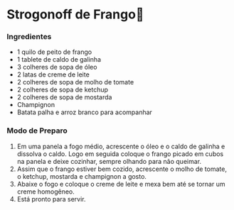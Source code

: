 # Strogonoff de Frango:chicken:

### Ingredientes
 - 1 quilo de peito de frango
 - 1 tablete de caldo de galinha
 - 3 colheres de sopa de óleo
 - 2 latas de creme de leite
 - 2 colheres de sopa de molho de tomate
 - 2 colheres de sopa de ketchup
 - 2 colheres de sopa de mostarda
 - Champignon
 - Batata palha e arroz branco para acompanhar

### Modo de Preparo
<ol>
<li> Em uma panela a fogo médio, acrescente o óleo e o caldo de galinha e dissolva o caldo. Logo em seguida coloque o frango picado em cubos na panela e deixe cozinhar, sempre olhando para não queimar.
<li> Assim que o frango estiver bem cozido, acrescente o molho de tomate, o ketchup, mostarda e champignon a gosto.
<li> Abaixe o fogo e coloque o creme de leite e mexa bem até se tornar um creme homogêneo.
<li> Está pronto para servir.
